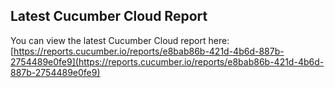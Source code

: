 ## Latest Cucumber Cloud Report
You can view the latest Cucumber Cloud report here:
[https://reports.cucumber.io/reports/e8bab86b-421d-4b6d-887b-2754489e0fe9](https://reports.cucumber.io/reports/e8bab86b-421d-4b6d-887b-2754489e0fe9)
